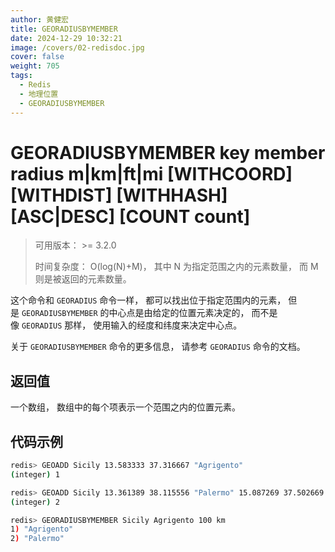 ```yaml
---
author: 黄健宏
title: GEORADIUSBYMEMBER
date: 2024-12-29 10:32:21
image: /covers/02-redisdoc.jpg
cover: false
weight: 705
tags:
  - Redis
  - 地理位置
  - GEORADIUSBYMEMBER
---
```


# GEORADIUSBYMEMBER key member radius m|km|ft|mi [WITHCOORD] [WITHDIST] [WITHHASH] [ASC|DESC] [COUNT count]

> 可用版本： >= 3.2.0
> 
> 时间复杂度： O(log(N)+M)， 其中 N 为指定范围之内的元素数量， 而 M 则是被返回的元素数量。

这个命令和 `GEORADIUS` 命令一样， 都可以找出位于指定范围内的元素， 但是 `GEORADIUSBYMEMBER` 的中心点是由给定的位置元素决定的， 而不是像 `GEORADIUS` 那样， 使用输入的经度和纬度来决定中心点。

关于 `GEORADIUSBYMEMBER` 命令的更多信息， 请参考 `GEORADIUS` 命令的文档。

## 返回值

一个数组， 数组中的每个项表示一个范围之内的位置元素。

## 代码示例

```bash
redis> GEOADD Sicily 13.583333 37.316667 "Agrigento"
(integer) 1

redis> GEOADD Sicily 13.361389 38.115556 "Palermo" 15.087269 37.502669 "Catania"
(integer) 2

redis> GEORADIUSBYMEMBER Sicily Agrigento 100 km
1) "Agrigento"
2) "Palermo"
```
